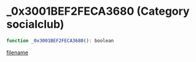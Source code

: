 # _0x3001BEF2FECA3680 (Category socialclub)

```js
function _0x3001BEF2FECA3680(): boolean
```

[filename](_0x3001BEF2FECA3680_m.md ':include')